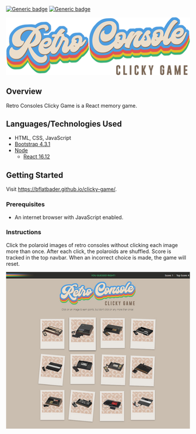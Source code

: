 [![Generic badge](https://img.shields.io/badge/Portfolio-Red.svg)](https://bflatbader.github.io/)
[![Generic badge](https://img.shields.io/badge/LinkedIn-Blue.svg)](https://www.linkedin.com/in/bishop-bader/)

<p align="center">
    <img src="public/images/logo.png" alt="Logo"><br>
</p>

## Overview
Retro Consoles Clicky Game is a React memory game.

## Languages/Technologies Used
- HTML, CSS, JavaScript
- [Bootstrap 4.3.1](https://getbootstrap.com/docs/4.3)
- [Node](https://nodejs.org/en/docs/)
    - [React 16.12](https://reactjs.org/docs/getting-started.html)

## Getting Started
Visit https://bflatbader.github.io/clicky-game/.

### Prerequisites
- An internet browser with JavaScript enabled. 

### Instructions
Click the polaroid images of retro consoles without clicking each image more than once. After each click, the polaroids are shuffled. Score is tracked in the top navbar. When an incorrect choice is made, the game will reset.

![screenshot](/public/images/screenshot.jpg)